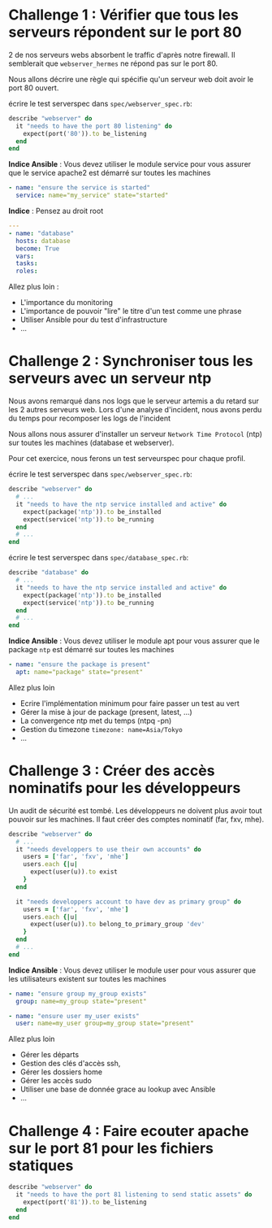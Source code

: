 # Challenge 1 : Vérifier que tous les serveurs répondent sur le port 80

2 de nos serveurs webs absorbent le traffic d'après notre firewall. Il semblerait que ``webserver_hermes`` ne répond pas sur le port 80.

Nous allons décrire une règle qui spécifie qu'un serveur web doit avoir le port 80 ouvert.

écrire le test serverspec dans ``spec/webserver_spec.rb``:

```ruby
describe "webserver" do
  it "needs to have the port 80 listening" do
    expect(port('80')).to be_listening
  end
end
```

**Indice Ansible** : Vous devez utiliser le module service pour vous assurer que le service apache2 est démarré sur toutes les machines

```yml
- name: "ensure the service is started"
  service: name="my_service" state="started"
```

**Indice** : Pensez au droit root

```yml
---
- name: "database"
  hosts: database
  become: True
  vars:
  tasks:
  roles:
```

Allez plus loin :

* L'importance du monitoring
* L'importance de pouvoir "lire" le titre d'un test comme une phrase
* Utiliser Ansible pour du test d'infrastructure
* ...

# Challenge 2 : Synchroniser tous les serveurs avec un serveur ntp

Nous avons remarqué dans nos logs que le serveur artemis a du retard sur les 2 autres serveurs web. Lors d'une analyse d'incident, nous avons perdu du temps pour recomposer les logs de l'incident

Nous allons nous assurer d'installer un serveur ``Network Time Protocol`` (ntp) sur toutes les machines (database et webserver).

Pour cet exercice, nous ferons un test serveurspec pour chaque profil.

écrire le test serverspec dans ``spec/webserver_spec.rb``:

```ruby
describe "webserver" do
  # ...
  it "needs to have the ntp service installed and active" do
    expect(package('ntp')).to be_installed
    expect(service('ntp')).to be_running
  end
  # ...
end
```

écrire le test serverspec dans ``spec/database_spec.rb``:

```ruby
describe "database" do
  # ...
  it "needs to have the ntp service installed and active" do
    expect(package('ntp')).to be_installed
    expect(service('ntp')).to be_running
  end
  # ...
end
```

**Indice Ansible** : Vous devez utiliser le module apt pour vous assurer que le package ``ntp`` est démarré sur toutes les machines

```yml
- name: "ensure the package is present"
  apt: name="package" state="present"
```

Allez plus loin

* Ecrire l'implémentation minimum pour faire passer un test au vert
* Gérer la mise à jour de package (present, latest, ...)
* La convergence ntp met du temps (ntpq -pn)
* Gestion du timezone ``timezone: name=Asia/Tokyo``
* ...

# Challenge 3 : Créer des accès nominatifs pour les développeurs

Un audit de sécurité est tombé. Les développeurs ne doivent plus avoir tout pouvoir sur les machines. Il faut créer des comptes nominatif (far, fxv, mhe).

```ruby
describe "webserver" do
  # ...
  it "needs developpers to use their own accounts" do
    users = ['far', 'fxv', 'mhe']
    users.each {|u|
      expect(user(u)).to exist
    }
  end

  it "needs developpers account to have dev as primary group" do
    users = ['far', 'fxv', 'mhe']
    users.each {|u|
      expect(user(u)).to belong_to_primary_group 'dev'
    }
  end
  # ...
end
```

**Indice Ansible** : Vous devez utiliser le module user pour vous assurer que les utilisateurs existent sur toutes les machines

```yml
- name: "ensure group my_group exists"
  group: name=my_group state="present"

- name: "ensure user my_user exists"
  user: name=my_user group=my_group state="present"
```

Allez plus loin

* Gérer les départs
* Gestion des clés d'accès ssh,
* Gérer les dossiers home
* Gérer les accès sudo
* Utiliser une base de donnée grace au lookup avec Ansible
* ...

# Challenge 4 : Faire ecouter apache sur le port 81 pour les fichiers statiques


```ruby
describe "webserver" do
  it "needs to have the port 81 listening to send static assets" do
    expect(port('81')).to be_listening
  end
end
```
